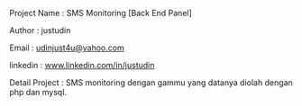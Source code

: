 Project Name	  : SMS Monitoring [Back End Panel]

Author		  	  : justudin

Email     	    : udinjust4u@yahoo.com

linkedin		    : www.linkedin.com/in/justudin

Detail Project	: SMS monitoring dengan gammu yang datanya diolah dengan php dan mysql.
